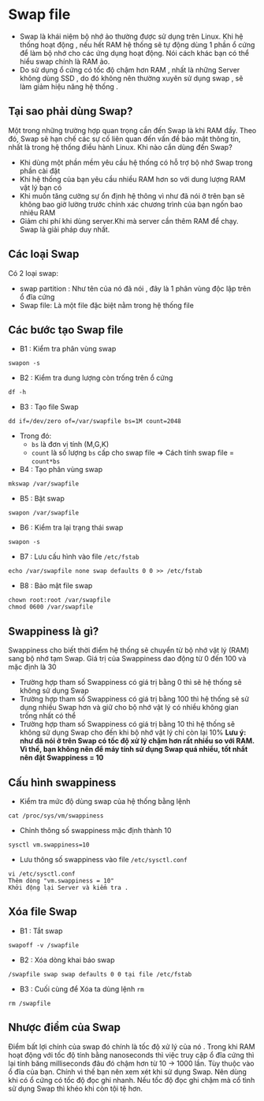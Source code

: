 ﻿# Swap file
 * Swap là khái niệm bộ nhớ ảo thường được sử dụng trên Linux. Khi hệ thống hoạt động , nếu hết RAM hệ thống sẽ tự động dùng 1 phần ổ cứng để làm bộ nhớ cho các ứng dụng hoạt động. Nói cách khác bạn có thể hiểu swap chính là RAM ảo.
 * Do sử dụng ổ cứng có tốc độ chậm hơn RAM , nhất là những Server không dùng SSD , do đó không nên thường xuyên sử dụng swap , sẽ làm giảm hiệu năng hệ thống .
## Tại sao phải dùng Swap?
Một trong những trường hợp quan trọng cần đến Swap là khi RAM đầy. Theo đó, Swap sẽ hạn chế các sự cố liên quan đến vấn đề bảo mật thông tin, nhất là trong hệ thống điều hành Linux.
Khi nào cần dùng đến Swap?
 * Khi dùng một phần mềm yêu cầu hệ thống có hỗ trợ bộ nhớ Swap trong phần cài đặt
 * Khi hệ thống của bạn yêu cầu nhiều RAM hơn so với dung lượng RAM vật lý bạn có
 * Khi muốn tăng cường sự ổn định hệ thông vì như đã nói ở trên bạn sẽ không bao giờ lường trước chính xác chương trình của bạn ngốn bao nhiêu RAM
 * Giảm chi phí khi dùng server.Khi mà server cần thêm RAM để chạy. Swap là giải pháp duy nhất.
## Các loại Swap
Có 2 loại swap: 
 * swap partition : Như tên của nó đã nói , đây là 1 phân vùng độc lập trên ổ đĩa cứng
 * Swap file: Là một file đặc biệt nằm trong hệ thống file
## Các bước tạo Swap file
 * B1 : Kiểm tra phân vùng swap 
 ```
 swapon -s
 ```
 * B2 : Kiểm tra dung lượng còn trống trên ổ cứng
 ```
 df -h 
 ```
 * B3 : Tạo file Swap
 ```
 dd if=/dev/zero of=/var/swapfile bs=1M count=2048
 ```
   * Trong đó:
	 * `bs` là đơn vị tính (M,G,K)
	 * `count` là số lượng `bs` cấp cho swap file
	 => Cách tính swap file = `count*bs`
 * B4 : Tạo phân vùng swap
 ```
 mkswap /var/swapfile
 ```
 * B5 : Bật swap
 ```
 swapon /var/swapfile
 ```
 * B6 : Kiểm tra lại trạng thái swap
 ```
 swapon -s
 ```
 * B7 : Lưu cấu hình vào file `/etc/fstab`
 ```
 echo /var/swapfile none swap defaults 0 0 >> /etc/fstab
 ```
 * B8 : Bảo mật file swap
 ```
 chown root:root /var/swapfile
 chmod 0600 /var/swapfile
 ```
## Swappiness là gì?
Swappiness cho biết thời điểm hệ thống sẽ chuyển từ bộ nhớ vật lý (RAM) sang bộ nhớ tạm Swap. Giá trị của Swappiness dao động từ 0 đến 100 và mặc định là 30
 * Trường hợp tham số Swappiness có giá trị bằng 0 thì sẽ hệ thống sẽ không sử dụng Swap
 * Trường hợp tham số Swappiness có giá trị bằng 100 thì hệ thống sẽ sử dụng nhiều Swap hơn và giữ cho bộ nhớ vật lý có nhiều không gian trống nhất có thể
 * Trường hợp tham số Swappiness có giá trị bằng 10 thì hệ thống sẽ không sử dụng Swap cho đến khi bộ nhớ vật lý chỉ còn lại 10%
**Lưu ý: như đã nói ở trên Swap có tốc độ xử lý chậm hơn rất nhiều so với RAM. Vì thế, bạn không nên để máy tính sử dụng Swap quá nhiều, tốt nhất nên đặt Swappiness = 10**
## Cấu hình swappiness
 * Kiểm tra mức độ dùng swap của hệ thống bằng lệnh 
 ```
 cat /proc/sys/vm/swappiness
 ```
 * Chỉnh thông số swappiness mặc định thành 10
 ```
 sysctl vm.swappiness=10
 ```
 * Lưu thông số swappiness vào file `/etc/sysctl.conf`
 ```
 vi /etc/sysctl.conf
 Thêm dòng "vm.swappiness = 10"
 Khởi động lại Server và kiểm tra .
 ```
## Xóa file Swap
 * B1 : Tắt swap
 ```
 swapoff -v /swapfile
 ```
 * B2 : Xóa dòng khai báo swap
 ```
 /swapfile swap swap defaults 0 0 tại file /etc/fstab
 ```
 * B3 : Cuối cùng để Xóa ta dùng lệnh `rm`
 ```
 rm /swapfile
 ```
## Nhược điểm của Swap
Điểm bất lợi chính của swap đó chính là tốc độ xử lý của nó . Trong khi RAM hoạt động với tốc độ tính bằng nanoseconds thì việc truy cập ổ đĩa cứng thì lại tính băng milliseconds đâu đó chậm hơn từ 10 -> 1000 lần. Tùy thuộc vào ổ đĩa của bạn. Chính vì thế bạn nên xem xét khi sử dụng Swap. Nên dùng khi có ổ cứng có tốc độ đọc ghi nhanh. Nếu tốc độ đọc ghi chậm mà cố tình sử dụng Swap thì khéo khi còn tội tệ hơn.